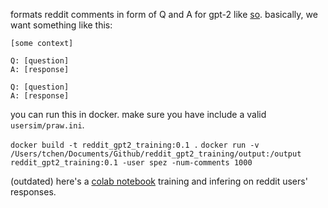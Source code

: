 formats reddit comments in form of Q and A for gpt-2 like [so](https://openai.com/blog/better-language-models/#task1).
basically, we want something like this:

```
[some context]

Q: [question]
A: [response]

Q: [question]
A: [response]
```

you can run this in docker. make sure you have include a valid `usersim/praw.ini`.

`docker build -t reddit_gpt2_training:0.1 .`
`docker run -v /Users/tchen/Documents/Github/reddit_gpt2_training/output:/output reddit_gpt2_training:0.1 -user spez -num-comments 1000`


(outdated) here's a [colab notebook](https://colab.research.google.com/drive/1Kux-ZetSsfxdUhlLoCvmSAZy1WReLFRg) training and infering on reddit users' responses.
